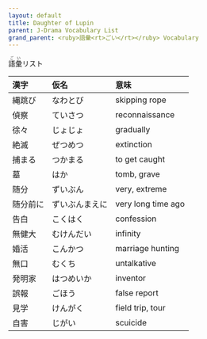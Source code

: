 ```yaml
---
layout: default
title: Daughter of Lupin
parent: J-Drama Vocabulary List
grand_parent: <ruby>語彙<rt>ごい</rt></ruby> Vocabulary
---
```


<ruby>語彙<rt>ごい</rt></ruby>リスト

| 漢字     | 仮名           | 意味               |
|:-------- |:-------------- |:------------------ |
| 縄跳び   | なわとび       | skipping rope      |
| 偵察     | ていさつ       | reconnaissance     |
| 徐々     | じょじょ       | gradually          |
| 絶滅     | ぜつめつ       | extinction         |
| 捕まる   | つかまる       | to get caught      |
| 墓       | はか           | tomb, grave        |
| 随分     | ずいぶん       | very, extreme      |
| 随分前に | ずいぶんまえに | very long time ago |
| 告白     | こくはく       | confession         |
| 無健大   | むけんだい     | infinity           |
| 婚活     | こんかつ       | marriage hunting   |
| 無口     | むくち         | untalkative        |
| 発明家   | はつめいか     | inventor           |
| 誤報     | ごほう         | false report       |
| 見学     | けんがく       | field trip, tour   |
| 自害     | じがい         | scuicide           |
